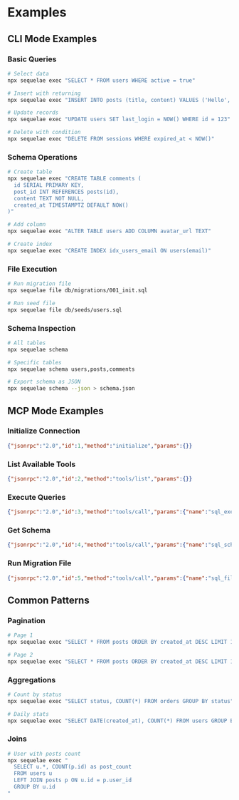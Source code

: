# Examples

## CLI Mode Examples

### Basic Queries
```bash
# Select data
npx sequelae exec "SELECT * FROM users WHERE active = true"

# Insert with returning
npx sequelae exec "INSERT INTO posts (title, content) VALUES ('Hello', 'World') RETURNING id"

# Update records
npx sequelae exec "UPDATE users SET last_login = NOW() WHERE id = 123"

# Delete with condition
npx sequelae exec "DELETE FROM sessions WHERE expired_at < NOW()"
```

### Schema Operations
```bash
# Create table
npx sequelae exec "CREATE TABLE comments (
  id SERIAL PRIMARY KEY,
  post_id INT REFERENCES posts(id),
  content TEXT NOT NULL,
  created_at TIMESTAMPTZ DEFAULT NOW()
)"

# Add column
npx sequelae exec "ALTER TABLE users ADD COLUMN avatar_url TEXT"

# Create index
npx sequelae exec "CREATE INDEX idx_users_email ON users(email)"
```

### File Execution
```bash
# Run migration file
npx sequelae file db/migrations/001_init.sql

# Run seed file
npx sequelae file db/seeds/users.sql
```

### Schema Inspection
```bash
# All tables
npx sequelae schema

# Specific tables
npx sequelae schema users,posts,comments

# Export schema as JSON
npx sequelae schema --json > schema.json
```

## MCP Mode Examples

### Initialize Connection
```json
{"jsonrpc":"2.0","id":1,"method":"initialize","params":{}}
```

### List Available Tools
```json
{"jsonrpc":"2.0","id":2,"method":"tools/list","params":{}}
```

### Execute Queries
```json
{"jsonrpc":"2.0","id":3,"method":"tools/call","params":{"name":"sql_exec","arguments":{"query":"SELECT id, email FROM users LIMIT 5"}}}
```

### Get Schema
```json
{"jsonrpc":"2.0","id":4,"method":"tools/call","params":{"name":"sql_schema","arguments":{"tables":["users"]}}}
```

### Run Migration File
```json
{"jsonrpc":"2.0","id":5,"method":"tools/call","params":{"name":"sql_file","arguments":{"filepath":"migrations/001.sql"}}}
```

## Common Patterns

### Pagination
```bash
# Page 1
npx sequelae exec "SELECT * FROM posts ORDER BY created_at DESC LIMIT 10 OFFSET 0"

# Page 2
npx sequelae exec "SELECT * FROM posts ORDER BY created_at DESC LIMIT 10 OFFSET 10"
```

### Aggregations
```bash
# Count by status
npx sequelae exec "SELECT status, COUNT(*) FROM orders GROUP BY status"

# Daily stats
npx sequelae exec "SELECT DATE(created_at), COUNT(*) FROM users GROUP BY DATE(created_at) ORDER BY 1 DESC LIMIT 7"
```

### Joins
```bash
# User with posts count
npx sequelae exec "
  SELECT u.*, COUNT(p.id) as post_count
  FROM users u
  LEFT JOIN posts p ON u.id = p.user_id
  GROUP BY u.id
"
```